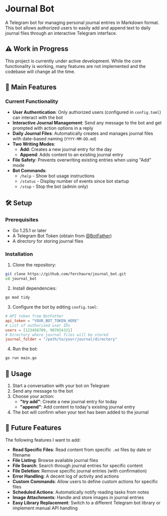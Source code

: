 # Journal Bot

A Telegram bot for managing personal journal entries in Markdown format. This bot allows authorized users to easily add and append text to daily journal files through an interactive Telegram interface.

## ⚠️ Work in Progress

This project is currently under active development. While the core functionality is working, many features are not implemented and the codebase will change all the time.

## 🚀 Main Features

### Current Functionality

- **User Authentication**: Only authorized users (configured in `config.toml`) can interact with the bot
- **Interactive Journal Management**: Send any message to the bot and get prompted with action options in a reply
- **Daily Journal Files**: Automatically creates and manages journal files with date-based naming (`YYYY-MM-DD.md`)
- **Two Writing Modes**:
  - **Add**: Creates a new journal entry for the day
  - **Append**: Adds content to an existing journal entry
- **File Safety**: Prevents overwriting existing entries when using "Add" mode
- **Bot Commands**:
  - `/help` - Show bot usage instructions
  - `/status` - Display number of events since bot startup
  - `/stop` - Stop the bot (admin only)

## 🛠️ Setup

### Prerequisites

- Go 1.25.1 or later
- A Telegram Bot Token (obtain from [@BotFather](https://t.me/botfather))
- A directory for storing journal files

### Installation

1. Clone the repository:
```bash
git clone https://github.com/ferchaure/journal_bot.git
cd journal_bot
```

2. Install dependencies:
```bash
go mod tidy
```

3. Configure the bot by editing `config.toml`:
```toml
# API token from BotFather
api_token = "YOUR_BOT_TOKEN_HERE"
# List of authorized user IDs
users = [123456789, 987654321]
# Directory where journal files will be stored
journal_folder = "/path/to/your/journal/directory"
```

4. Run the bot:
```bash
go run main.go
```

## 📖 Usage

1. Start a conversation with your bot on Telegram
2. Send any message to the bot
3. Choose your action:
   - **"try add"**: Create a new journal entry for today
   - **"append"**: Add content to today's existing journal entry
4. The bot will confirm when your text has been added to the journal

## 🔮 Future Features

The following features I want to add:

- **Read Specific Files**: Read content from specific `.md` files by date or filename
- **File Listing**: Browse available journal files
- **File Search**: Search through journal entries for specific content
- **File Deletion**: Remove specific journal entries (with confirmation)
- **Error Handling**: A decent log of activity and actions
- **Custom Commands**: Allow users to define custom actions for specific files
- **Scheduled Actions**: Automatically notify reading tasks from notes
- **Image Attachments**: Handle and store images in journal entries
- **Easy Library Replacement**: Switch to a different Telegram bot library or implement manual API handling